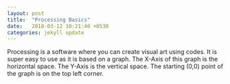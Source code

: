 ```yaml
---
layout: post
title:  "Processing Basics"
date:   2018-03-12 10:21:40 +0530
categories: jekyll update
---
```


Processing is a software where you can create visual art using codes. It is super easy to use as it is based on a graph. The X-Axis of this graph is the horizontal space. The Y-Axis is the vertical space. The starting (0,0) point of the graph is on the top left corner.